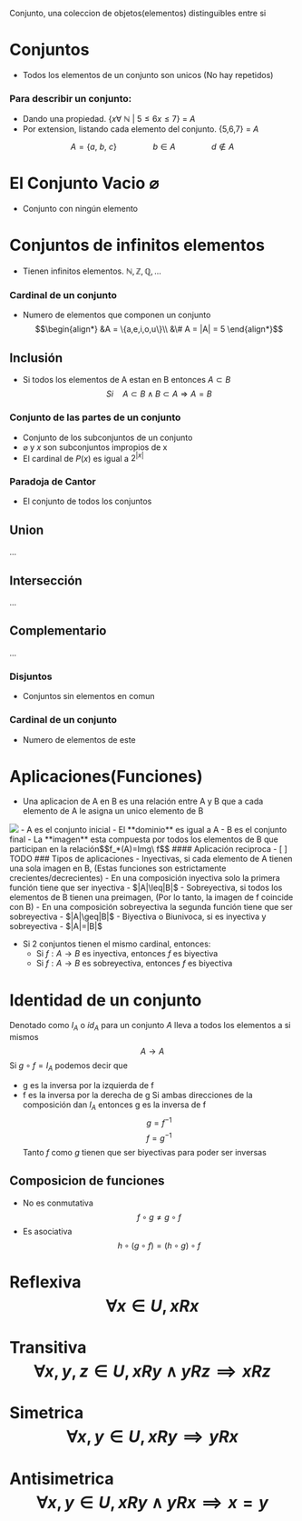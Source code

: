 Conjunto, una coleccion de objetos(elementos) distinguibles entre si
# Conjuntos
- Todos los elementos de un conjunto son unicos (No hay repetidos)

### Para describir un conjunto: 
- Dando una propiedad. {$x\forall\ \mathbb{N}\ |\ 5\leq6 x\leq 7$} = $A$
- Por extension, listando cada elemento del conjunto. {5,6,7} = $A$


$$A = \{a,\ b,\ c\}\qquad\qquad b\in A\qquad\qquad d\notin A$$

# El Conjunto Vacio $\varnothing$
- Conjunto con ningún elemento

# Conjuntos de infinitos elementos
- Tienen infinitos elementos. $\mathbb{N, Z, Q, ...}$

### Cardinal de un conjunto
- Numero de elementos que componen un conjunto
$$\begin{align*}
&A = \{a,e,i,o,u\}\\
&\# A = |A| = 5
\end{align*}$$

## Inclusión
- Si todos los elementos de A estan en B entonces $A\subset B$
$$Si\quad A\subset B\wedge B\subset A\Rightarrow A = B$$
### Conjunto de las partes de un conjunto
- Conjunto de los subconjuntos de un conjunto
- $\varnothing$ y $x$ son subconjuntos impropios de x
- El cardinal de $P(x)$ es igual a $2^{|x|}$

### Paradoja de Cantor
- El conjunto de todos los conjuntos

## Union
...
## Intersección
...
## Complementario
...
### Disjuntos
- Conjuntos sin elementos en comun
### Cardinal de un conjunto
- Numero de elementos de este

# Aplicaciones(Funciones)
- Una aplicacion de A en B es una relación entre A y B que a cada elemento de A le asigna un unico elemento de B
<img class="center" src="https://encrypted-tbn0.gstatic.com/images?q=tbn:ANd9GcTmh9weRW5LLLXRq67aDEGqgU9s1M6OGD8uog&usqp=CAU">
- A es el conjunto inicial
- El **dominio** es igual a A
- B es el conjunto final
- La **imagen** esta compuesta por todos los elementos de B que participan en la relación$$f_*(A)=Img\ f$$
#### Aplicación reciproca
- [ ] TODO
### Tipos de aplicaciones
- Inyectivas, si cada elemento de A tienen una sola imagen en B, (Estas funciones son estrictamente crecientes/decrecientes)
	- En una composición inyectiva solo la primera función tiene que ser inyectiva
	- $|A|\leq|B|$
- Sobreyectiva, si todos los elementos de B tienen una preimagen, (Por lo tanto, la imagen de f coincide con B)
	- En una composición sobreyectiva la segunda función tiene que ser sobreyectiva
	- $|A|\geq|B|$
- Biyectiva o Biunivoca, si es inyectiva y sobreyectiva
	- $|A|=|B|$

- Si 2 conjuntos tienen el mismo cardinal, entonces: 
	- Si $f:A\to B$ es inyectiva, entonces $f$ es biyectiva
	- Si $f:A\to B$ es sobreyectiva, entonces $f$ es biyectiva 

# Identidad de un conjunto
Denotado como $I_A$ o $id_A$ para un conjunto $A$ lleva a todos los elementos a si mismos$$A\longrightarrow A$$
Si $g\circ f = I_A$ podemos decir que 
- g es la inversa por la izquierda de f
- f es la inversa por la derecha de g
Si ambas direcciones de la composición dan $I_A$ entonces g es la inversa de f$$g=f^{-1}$$$$f=g^{-1}$$
Tanto $f$ como $g$ tienen que ser biyectivas para poder ser inversas

## Composicion de funciones
- No es conmutativa $$f\circ g \neq g\circ f$$
- Es asociativa $$h\circ (g\circ f)=(h\circ g)\circ f$$











# Reflexiva $$\forall x \in U, x Rx$$

# Transitiva $$\forall x, y, z\in U, xRy\wedge yRz \implies xRz$$

# Simetrica $$\forall x, y\in U, xRy \implies yRx$$

# Antisimetrica $$\forall x, y \in U, xRy \wedge yRx \implies x = y$$